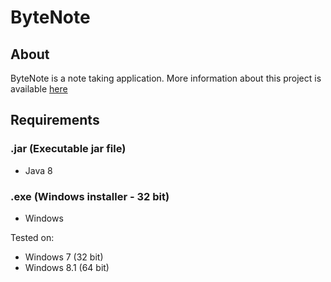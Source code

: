 # ByteNote
## About
ByteNote is a note taking application.
More information about this project is available [here](https://thegreatgeek25.github.io/Projects/C57note64)
## Requirements
### .jar (Executable jar file)
* Java 8 

### .exe (Windows installer - 32 bit)
* Windows

Tested on:
* Windows 7 (32 bit)
* Windows 8.1 (64 bit)

